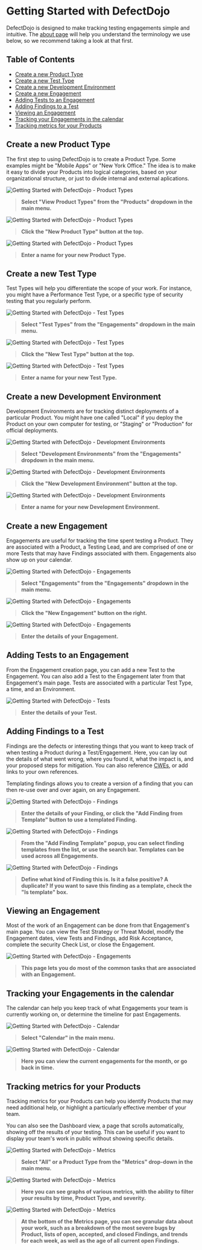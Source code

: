 # Getting Started with DefectDojo

DefectDojo is designed to make tracking testing engagements simple and
intuitive. The [about page](./about.md) will help you understand
the terminology we use below, so we recommend taking a look at that first.

## Table of Contents
- [Create a new Product Type](#create-a-new-product-type)
- [Create a new Test Type](#create-a-new-test-type)
- [Create a new Development Environment](#create-a-new-development-environment)
- [Create a new Engagement](#create-a-new-engagement)
- [Adding Tests to an Engagement](#adding-tests-to-an-engagement)
- [Adding Findings to a Test](#adding-findings-to-a-test)
- [Viewing an Engagement](#viewing-an-engagement)
- [Tracking your Engagements in the calendar](#tracking-your-engagements-in-the-calendar)
- [Tracking metrics for your Products](#tracking-metrics-for-your-products)

## Create a new Product Type

The first step to using DefectDojo is to create a Product Type. Some examples
might be "Mobile Apps" or "New York Office." The idea is to make it easy to
divide your Products into logical categories, based on your organizational
structure, or just to divide internal and external aplications.

![Getting Started with DefectDojo - Product Types](./img/getting_started_1.png)

> __Select "View Product Types" from the "Products" dropdown in the main menu.__

![Getting Started with DefectDojo - Product Types](./img/getting_started_2.png)

> __Click the "New Product Type" button at the top.__

![Getting Started with DefectDojo - Product Types](./img/getting_started_3.png)

> __Enter a name for your new Product Type.__


## Create a new Test Type

Test Types will help you differentiate the scope of your work. For instance,
you might have a Performance Test Type, or a specific type of security testing
that you regularly perform.

![Getting Started with DefectDojo - Test Types](./img/getting_started_4.png)

> __Select "Test Types" from the "Engagements" dropdown in the main menu.__

![Getting Started with DefectDojo - Test Types](./img/getting_started_5.png)

> __Click the "New Test Type" button at the top.__

![Getting Started with DefectDojo - Test Types](./img/getting_started_6.png)

> __Enter a name for your new Test Type.__


## Create a new Development Environment

Development Environments are for tracking distinct deployments of a particular
Product. You might have one called "Local" if you deploy the Product on your
own computer for testing, or "Staging" or "Production" for official deployments.

![Getting Started with DefectDojo - Development Environments](./img/getting_started_7.png)

> __Select "Development Environments" from the "Engagements" dropdown in the main
menu.__

![Getting Started with DefectDojo - Development Environments](./img/getting_started_8.png)

> __Click the "New Development Environment" button at the top.__

![Getting Started with DefectDojo - Development Environments](./img/getting_started_9.png)

> __Enter a name for your new Development Environment.__


## Create a new Engagement

Engagements are useful for tracking the time spent testing a Product.
They are associated with a Product, a Testing Lead, and are comprised of one or
more Tests that may have Findings associated with them. Engagements also show
up on your calendar.

![Getting Started with DefectDojo - Engagements](./img/getting_started_10.png)

> __Select "Engagements" from the "Engagements" dropdown in the main menu.__

![Getting Started with DefectDojo - Engagements](./img/getting_started_11.png)

> __Click the "New Engagement" button on the right.__

![Getting Started with DefectDojo - Engagements](./img/getting_started_12.png)

> __Enter the details of your Engagement.__


## Adding Tests to an Engagement

From the Engagement creation page, you can add a new Test to the Engagement.
You can also add a Test to the Engagement later from that Engagement's main
page. Tests are associated with a particular Test Type, a time, and an
Environment.

![Getting Started with DefectDojo - Tests](./img/getting_started_13.png)

> __Enter the details of your Test.__


## Adding Findings to a Test

Findings are the defects or interesting things that you want to keep track of
when testing a Product during a Test/Engagement. Here, you can lay out the
details of what went wrong, where you found it, what the impact is, and your
proposed steps for mitigation. You can also reference
[CWEs](http://cwe.mitre.org/), or add links to your own references.

Templating findings allows you to create a version of a finding that you can
then re-use over and over again, on any Engagement.

![Getting Started with DefectDojo - Findings](./img/getting_started_14.png)

> __Enter the details of your Finding, or click the "Add Finding from Template"
button to use a templated Finding.__

![Getting Started with DefectDojo - Findings](./img/getting_started_15.png)

> __From the "Add Finding Template" popup, you can select finding templates from
the list, or use the search bar. Templates can be used across all Engagements.__

![Getting Started with DefectDojo - Findings](./img/getting_started_16.png)

> __Define what kind of Finding this is. Is it a false positive? A duplicate? If
you want to save this finding as a template, check the "Is template" box.__


## Viewing an Engagement

Most of the work of an Engagement can be done from that Engagement's main page.
You can view the Test Strategy or Threat Model, modify the Engagement dates,
view Tests and Findings, add Risk Acceptance, complete the security Check List,
or close the Engagement.

![Getting Started with DefectDojo - Engagements](./img/getting_started_17.png)

> __This page lets you do most of the common tasks that are associated with an
Engagement.__


## Tracking your Engagements in the calendar

The calendar can help you keep track of what Engagements your team is currently
working on, or determine the timeline for past Engagements.

![Getting Started with DefectDojo - Calendar](./img/getting_started_18.png)

> __Select "Calendar" in the main menu.__

![Getting Started with DefectDojo - Calendar](./img/getting_started_19.png)

> __Here you can view the current engagements for the month, or go back in time.__


## Tracking metrics for your Products

Tracking metrics for your Products can help you identify Products that may
need additional help, or highlight a particularly effective member of your
team.

You can also see the Dashboard view, a page that scrolls automatically, showing
off the results of your testing. This can be useful if you want to display your
team's work in public without showing specific details.


![Getting Started with DefectDojo - Metrics](./img/getting_started_20.png)

> __Select "All" or a Product Type from the "Metrics" drop-down in the main menu.__

![Getting Started with DefectDojo - Metrics](./img/getting_started_21.png)

> __Here you can see graphs of various metrics, with the ability to filter your
results by time, Product Type, and severity.__

![Getting Started with DefectDojo - Metrics](./img/getting_started_22.png)

> __At the bottom of the Metrics page, you can see granular data about your work,
such as a breakdown of the most severe bugs by Product, lists of open, accepted,
and closed Findings, and trends for each week, as well as the age of all current
open Findings.__
